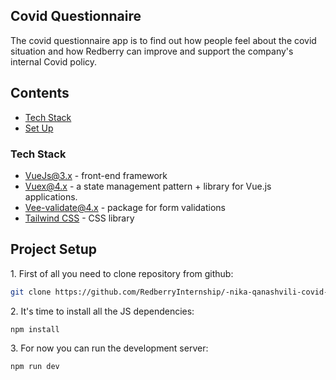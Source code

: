 ## Covid Questionnaire

The covid questionnaire app is to find out how people feel about the covid situation and how Redberry can improve and support the company's internal Covid policy. 

## Contents

- [Tech Stack](#tech-stack)
- [Set Up](#project-setup)


### Tech Stack

* [VueJs@3.x](https://vuejs.org/guide/introduction.html) - front-end framework
* [Vuex@4.x](https://vuex.vuejs.org/) - a state management pattern + library for Vue.js applications.
* [Vee-validate@4.x](https://vee-validate.logaretm.com/v4/) - package for form validations
* [Tailwind CSS](https://tailwindcss.com) - CSS library

## Project Setup


1\. First of all you need to clone repository from github:
```sh
git clone https://github.com/RedberryInternship/-nika-qanashvili-covid-questionaire.git
```

2\. It's time to install all the JS dependencies:
```sh
npm install
```

3\. For now you can run the development server:

```sh
npm run dev
```


